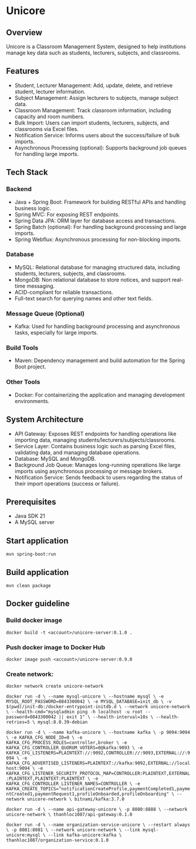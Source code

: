 # Unicore

## Overview
Unicore is a Classroom Management System, designed to help institutions manage key data such as students, lecturers, subjects, and classrooms.

## Features
* Student, Lecturer Management: Add, update, delete, and retrieve student, lecturer information.
* Subject Management: Assign lecturers to subjects, manage subject data.
* Classroom Management: Track classroom information, including capacity and room numbers.
* Bulk Import: Users can import students, lecturers, subjects, and classrooms via Excel files.
* Notification Service: Informs users about the success/failure of bulk imports.
* Asynchronous Processing (optional): Supports background job queues for handling large imports.

## Tech Stack
### Backend
* Java + Spring Boot: Framework for building RESTful APIs and handling business logic.
* Spring MVC: For exposing REST endpoints.
* Spring Data JPA: ORM layer for database access and transactions.
* Spring Batch (optional): For handling background processing and large imports.
* Spring Webflux: Asynchronous processing for non-blocking imports.

### Database

* MySQL: Relational database for managing structured data, including students, lecturers, subjects, and classrooms.
* MongoDB: Non relational database to store notices, and support real-time messaging.
* ACID-compliant for reliable transactions.
* Full-text search for querying names and other text fields.

### Message Queue (Optional)
* Kafka: Used for handling background processing and asynchronous tasks, especially for large imports.

### Build Tools
* Maven: Dependency management and build automation for the Spring Boot project.

### Other Tools
* Docker: For containerizing the application and managing development environments.

## System Architecture
* API Gateway: Exposes REST endpoints for handling operations like importing data, managing students/lecturers/subjects/classrooms.
* Service Layer: Contains business logic such as parsing Excel files, validating data, and managing database operations.
* Database: MySQL and MongoDB.
* Background Job Queue: Manages long-running operations like large imports using asynchronous processing or message brokers.
* Notification Service: Sends feedback to users regarding the status of their import operations (success or failure).

## Prerequisites
* Java SDK 21
* A MySQL server

## Start application
`mvn spring-boot:run`

## Build application
`mvn clean package`

## Docker guideline
### Build docker image
`docker build -t <account>/unicore-server:0.1.0 .`
### Push docker image to Docker Hub
`docker image push <account>/unicore-server:0.9.0`
### Create network:
`docker network create unicore-network`

`docker run -d \
  --name mysql-unicore \
  --hostname mysql \
  -e MYSQL_ROOT_PASSWORD=0843300042 \
  -e MYSQL_DATABASE=init_db \
  -v $(pwd)/init-db:/docker-entrypoint-initdb.d \
  --network unicore-network \
  --health-cmd="mysqladmin ping -h localhost -u root --password=0843300042 || exit 1" \
  --health-interval=10s \
  --health-retries=5 \
  mysql:8.0.39-debian`

`docker run -d \
  --name kafka-unicore \
  --hostname kafka \
  -p 9094:9094 \
  -e KAFKA_CFG_NODE_ID=0 \
  -e KAFKA_CFG_PROCESS_ROLES=controller,broker \
  -e KAFKA_CFG_CONTROLLER_QUORUM_VOTERS=0@kafka:9093 \
  -e KAFKA_CFG_LISTENERS=PLAINTEXT://:9092,CONTROLLER://:9093,EXTERNAL://:9094 \
  -e KAFKA_CFG_ADVERTISED_LISTENERS=PLAINTEXT://kafka:9092,EXTERNAL://localhost:9094 \
  -e KAFKA_CFG_LISTENER_SECURITY_PROTOCOL_MAP=CONTROLLER:PLAINTEXT,EXTERNAL:PLAINTEXT,PLAINTEXT:PLAINTEXT \
  -e KAFKA_CFG_CONTROLLER_LISTENER_NAMES=CONTROLLER \
  -e KAFKA_CREATE_TOPICS="notificationCreateProfile,paymentCompleted1,paymentCreated1,paymentRequest1,profileOnboarded,profileOnboarding" \
  --network unicore-network \
  bitnami/kafka:3.7.0`

`docker run -d \
  --name api-gateway-unicore \
  -p 8080:8888 \
  --network unicore-network \
  thanhloc1087/api-gateway:0.1.0`

`docker run -d \
  --name organization-service-unicore \
  --restart always \
  -p 8081:8081 \
  --network unicore-network \
  --link mysql-unicore:mysql \
  --link kafka-unicore:kafka \
  thanhloc1087/organization-service:0.1.0`


